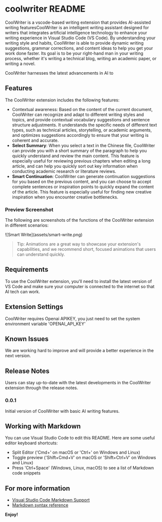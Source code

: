 # coolwriter README

CoolWriter is a vscode-based writing extension that provides AI-assisted writing featuresCoolWriter is an intelligent writing assistant designed for writers that integrates artificial intelligence technology to enhance your writing experience in Visual Studio Code (VS Code). By understanding your writing style and habits, CoolWriter is able to provide dynamic writing suggestions, grammar corrections, and content ideas to help you get your work done faster. Its goal is to be your right-hand man in your writing process, whether it's writing a technical blog, writing an academic paper, or writing a novel. 

CoolWriter harnesses the latest advancements in AI to

## Features

The CoolWriter extension includes the following features: 

- Contextual awareness: Based on the content of the current document, CoolWriter can recognize and adapt to different writing styles and topics, and provide contextual vocabulary suggestions and sentence structure adjustments. It understands the specific needs of different text types, such as technical articles, storytelling, or academic arguments, and optimizes suggestions accordingly to ensure that your writing is coherent and accurate. 
- **Select Summary**: When you select a text in the Chinese file, CoolWriter can provide you with a short summary of the paragraph to help you quickly understand and review the main content. This feature is especially useful for reviewing previous chapters when editing a long article, and can help you quickly sort out key information when conducting academic research or literature reviews. 
- **Smart Continuation**: CoolWriter can generate continuation suggestions for you based on the previous content, and you can choose to accept complete sentences or inspiration points to quickly expand the content of the article. This feature is especially useful for finding new creative inspiration when you encounter creative bottlenecks. 


### Preview Screenshot

The following are screenshots of the functions of the CoolWriter extension in different scenarios: 

\!\[Smart Write\]\(assets/smart-write.png\)

> Tip: Animations are a great way to showcase your extension's capabilities, and we recommend short, focused animations that users can understand quickly. 

## Requirements

To use the CoolWriter extension, you'll need to install the latest version of VS Code and make sure your computer is connected to the internet so that AI tech can work. 

## Extension Settings

CoolWriter requires Openai APIKEY, you just need to set the system environment variable 'OPENAI_API_KEY'

## Known Issues

We are working hard to improve and will provide a better experience in the next version. 

## Release Notes

Users can stay up-to-date with the latest developments in the CoolWriter extension through the release notes. 

### 0.0.1

Initial version of CoolWriter with basic AI writing features. 


## Working with Markdown

You can use Visual Studio Code to edit this README. Here are some useful editor keyboard shortcuts: 

- Split Editor ('Cmd+\' on macOS or 'Ctrl+\' on Windows and Linux)
- Toggle preview ('Shift+Cmd+V' on macOS or 'Shift+Ctrl+V' on Windows and Linux)
- Press 'Ctrl+Space' (Windows, Linux, macOS) to see a list of Markdown code snippets

## For more information

- [Visual Studio Code Markdown Support](http://code.visualstudio.com/docs/languages/markdown)
- [Markdown syntax reference](https://help.github.com/articles/markdown-basics/)

**Enjoy!**